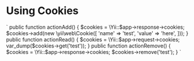 <h1>Using Cookies</h1>

<div>
    `
    public function actionAdd()
    {
        $cookies = \Yii::$app->response->cookies;
        $cookies->add(new \yii\web\Cookie([
            'name' => 'test',
            'value' => 'here',
        ]));
    }
    public function actionRead()
    {
        $cookies = \Yii::$app->request->cookies;
        var_dump($cookies->get('test'));
    }
    public function actionRemove()
    {
        $cookies = \Yii::$app->response->cookies;
        $cookies->remove('test');
    }
    `
</div>
